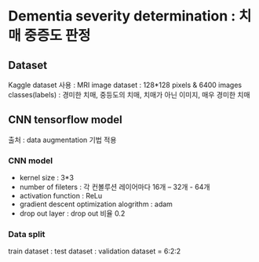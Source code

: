 # Dementia severity determination : 치매 중증도 판정
## Dataset
Kaggle dataset 사용 :
MRI image dataset : 128*128 pixels & 6400 images
classes(labels) : 경미한 치매, 중등도의 치매, 치매가 아닌 이미지, 매우 경미한 치매
## CNN tensorflow model
출처 :
data augmentation 기법 적용
### CNN model
- kernel size : 3*3
- number of fileters : 각 컨볼루션 레이어마다 16개 – 32개 - 64개
- activation function : ReLu
- gradient descent optimization alogrithm : adam
- drop out layer : drop out 비율 0.2
### Data split
train dataset : test dataset : validation dataset = 6:2:2
